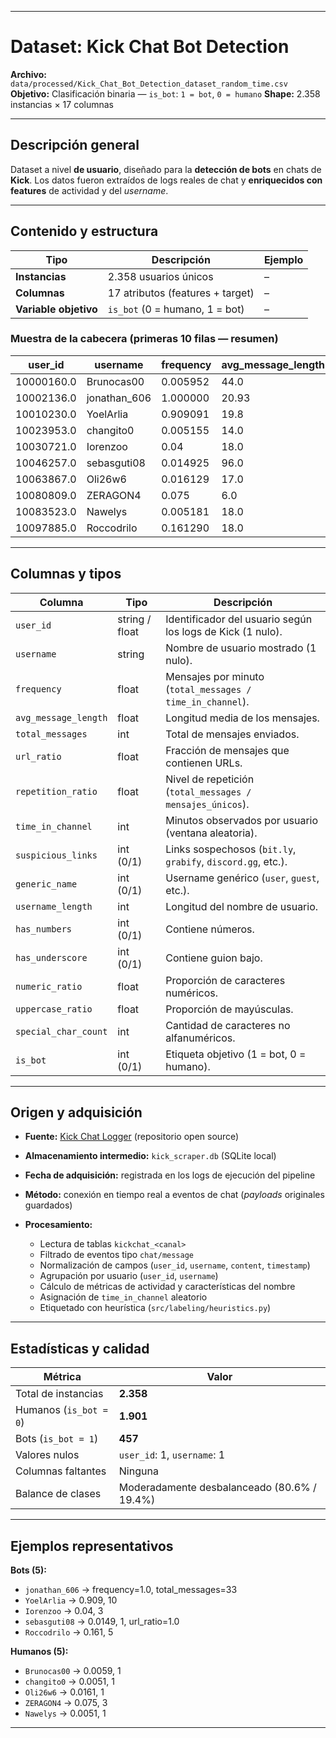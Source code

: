 
---

#  Dataset: Kick Chat Bot Detection

**Archivo:** `data/processed/Kick_Chat_Bot_Detection_dataset_random_time.csv`
**Objetivo:** Clasificación binaria — `is_bot`: `1 = bot`, `0 = humano`
**Shape:** 2.358 instancias × 17 columnas

---

##  Descripción general

Dataset a nivel **de usuario**, diseñado para la **detección de bots** en chats de **Kick**.
Los datos fueron extraídos de logs reales de chat y **enriquecidos con features** de actividad y del *username*.

---

##  Contenido y estructura

| Tipo                  | Descripción                      | Ejemplo |
| --------------------- | -------------------------------- | ------- |
| **Instancias**        | 2.358 usuarios únicos            | –       |
| **Columnas**          | 17 atributos (features + target) | –       |
| **Variable objetivo** | `is_bot` (0 = humano, 1 = bot)   | –       |

###  Muestra de la cabecera (primeras 10 filas — resumen)

| user_id    | username     | frequency | avg_message_length | total_messages | url_ratio | repetition_ratio | time_in_channel | is_bot |
| ---------- | ------------ | --------- | ------------------ | -------------- | --------- | ---------------- | --------------- | ------ |
| 10000160.0 | Brunocas00   | 0.005952  | 44.0               | 1              | 0.0       | 1.0              | 168             | 0      |
| 10002136.0 | jonathan_606 | 1.000000  | 20.93              | 33             | 0.0       | 6.6              | 33              | 1      |
| 10010230.0 | YoelArlia    | 0.909091  | 19.8               | 10             | 0.0       | 2.0              | 11              | 1      |
| 10023953.0 | changito0    | 0.005155  | 14.0               | 1              | 0.0       | 1.0              | 194             | 0      |
| 10030721.0 | Iorenzoo     | 0.04      | 18.0               | 3              | 0.0       | 3.0              | 75              | 1      |
| 10046257.0 | sebasguti08  | 0.014925  | 96.0               | 1              | 1.0       | 1.0              | 67              | 1      |
| 10063867.0 | Oli26w6      | 0.016129  | 17.0               | 1              | 0.0       | 1.0              | 62              | 0      |
| 10080809.0 | ZERAGON4     | 0.075     | 6.0                | 3              | 0.0       | 1.5              | 40              | 0      |
| 10083523.0 | Nawelys      | 0.005181  | 18.0               | 1              | 0.0       | 1.0              | 193             | 0      |
| 10097885.0 | Roccodrilo   | 0.161290  | 18.0               | 5              | 0.0       | 5.0              | 31              | 1      |

---

##  Columnas y tipos

| Columna              | Tipo           | Descripción                                                  |
| -------------------- | -------------- | ------------------------------------------------------------ |
| `user_id`            | string / float | Identificador del usuario según los logs de Kick (1 nulo).   |
| `username`           | string         | Nombre de usuario mostrado (1 nulo).                         |
| `frequency`          | float          | Mensajes por minuto (`total_messages / time_in_channel`).    |
| `avg_message_length` | float          | Longitud media de los mensajes.                              |
| `total_messages`     | int            | Total de mensajes enviados.                                  |
| `url_ratio`          | float          | Fracción de mensajes que contienen URLs.                     |
| `repetition_ratio`   | float          | Nivel de repetición (`total_messages / mensajes_únicos`).    |
| `time_in_channel`    | int            | Minutos observados por usuario (ventana aleatoria).          |
| `suspicious_links`   | int (0/1)      | Links sospechosos (`bit.ly`, `grabify`, `discord.gg`, etc.). |
| `generic_name`       | int (0/1)      | Username genérico (`user`, `guest`, etc.).                   |
| `username_length`    | int            | Longitud del nombre de usuario.                              |
| `has_numbers`        | int (0/1)      | Contiene números.                                            |
| `has_underscore`     | int (0/1)      | Contiene guion bajo.                                         |
| `numeric_ratio`      | float          | Proporción de caracteres numéricos.                          |
| `uppercase_ratio`    | float          | Proporción de mayúsculas.                                    |
| `special_char_count` | int            | Cantidad de caracteres no alfanuméricos.                     |
| `is_bot`             | int (0/1)      | Etiqueta objetivo (1 = bot, 0 = humano).                     |

---

##  Origen y adquisición

* **Fuente:** [Kick Chat Logger](https://github.com/) (repositorio open source)
* **Almacenamiento intermedio:** `kick_scraper.db` (SQLite local)
* **Fecha de adquisición:** registrada en los logs de ejecución del pipeline
* **Método:** conexión en tiempo real a eventos de chat (*payloads* originales guardados)
* **Procesamiento:**

  * Lectura de tablas `kickchat_<canal>`
  * Filtrado de eventos tipo `chat/message`
  * Normalización de campos (`user_id`, `username`, `content`, `timestamp`)
  * Agrupación por usuario (`user_id`, `username`)
  * Cálculo de métricas de actividad y características del nombre
  * Asignación de `time_in_channel` aleatorio
  * Etiquetado con heurística (`src/labeling/heuristics.py`)

---

##  Estadísticas y calidad

| Métrica                | Valor                                       |
| ---------------------- | ------------------------------------------- |
| Total de instancias    | **2.358**                                   |
| Humanos (`is_bot = 0`) | **1.901**                                   |
| Bots (`is_bot = 1`)    | **457**                                     |
| Valores nulos          | `user_id`: 1, `username`: 1                 |
| Columnas faltantes     | Ninguna                                     |
| Balance de clases      | Moderadamente desbalanceado (80.6% / 19.4%) |

---

##  Ejemplos representativos

**Bots (5):**

* `jonathan_606` → frequency=1.0, total_messages=33
* `YoelArlia` → 0.909, 10
* `Iorenzoo` → 0.04, 3
* `sebasguti08` → 0.0149, 1, url_ratio=1.0
* `Roccodrilo` → 0.161, 5

**Humanos (5):**

* `Brunocas00` → 0.0059, 1
* `changito0` → 0.0051, 1
* `Oli26w6` → 0.0161, 1
* `ZERAGON4` → 0.075, 3
* `Nawelys` → 0.0051, 1

---
